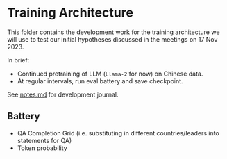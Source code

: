 # Training Architecture

This folder contains the development work for the training architecture we will use to test our initial hypotheses discussed in the meetings on 17 Nov 2023.

In brief:

- Continued pretraining of LLM (`Llama-2` for now) on Chinese data.
- At regular intervals, run eval battery and save checkpoint.

See [notes.md](./notes.md) for development journal.


## Battery

- QA Completion Grid (i.e. substituting in different countries/leaders into statements for QA)
- Token probability








